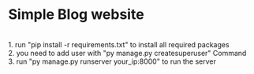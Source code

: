 <h1>Simple Blog website</h1>
  <br>
1. run "pip install -r requirements.txt" to install all required packages<br>
2. you need to add user with "py manage.py createsuperuser" Command<br>
3. run "py manage.py runserver your_ip:8000" to run the server<br>
